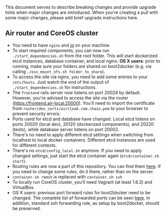This document serves to describe breaking changes and provide upgrade hints when major changes are introduced. When you're creating a pull with some major changes, please add brief upgrade instructions here.

## Air router and CoreOS cluster

- You need to have `nginx` and [jq](https://stedolan.github.io/jq/) on your machine.
- To start required components, you can now run `./start_dependencies.sh` from the root folder. This will start dockerized etcd instances, database container, and local nginx. __OS X users__: prior to running, make sure your folders are shared on boot2docker (e.g. via calling `./osx_mount_nfs.sh folder_to_share`).
- To access the site via nginx, you need to add some entries to your `/etc/hosts`. Just watch the end of the output of `./start_dependencies.sh` for instructions.
- The `frontend` rails server now listens on port 20024 by default. However, you're advised to access the site via the router (https://frontend.air-local:20000). You'll need to import the certificate from `router/dev_certs/aircloak.com.chain.pem` to your browser to prevent security errors.
- Ports used for etcd and database have changed. Local etcd listens on ports 20020 (local dev), 20120 (dockerized components), and 20220 (tests), while database server listens on port 20002.
- There's no need to apply different etcd settings when switching from localhost to local docker containers. Different etcd instances are used for different contexts.
- There's no `etcd/config_local.sh` anymore. If you need to apply changed settings, just start the etcd container again (`etcd/container.sh start`).
- Routing rules are now a part of this repository. You can find them [here](router/docker/nginx). If you need to change some rules, do it there, rather than on the server.
- `container.sh remsh` is replaced with `container.sh ssh`
- To locally run CoreOS cluster, you'll need Vagrant (at least 1.6.3) and VirtualBox.
- OS X users: previous port forward rules for boot2docker need to be changed. The complete list of forwarded ports can be seen [here](./osx_setup.md#port-forwarding). In addition, standard ssh forwarding rule, as setup by boot2docker, should be preserved.
